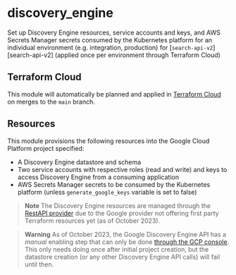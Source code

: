 # discovery_engine
Set up Discovery Engine resources, service accounts and keys, and AWS Secrets Manager secrets
consumed by the Kubernetes platform for an individual environment (e.g. integration, production) for
[`search-api-v2`][search-api-v2] (applied once per environment through Terraform Cloud)

## Terraform Cloud
This module will automatically be planned and applied in [Terraform Cloud][terraform-cloud] on
merges to the `main` branch.

## Resources
This module provisions the following resources into the Google Cloud Platform project specified:
- A Discovery Engine datastore and schema
- Two service accounts with respective roles (read and write) and keys to access Discovery Engine
  from a consuming application
- AWS Secrets Manager secrets to be consumed by the Kubernetes platform (unless
  `generate_google_keys` variable is set to false)

> **Note**
> The Discovery Engine resources are managed through the [RestAPI provider][restapi_provider_docs]
> due to the Google provider not offering first party Terraform resources yet (as of October 2023).

> **Warning**
> As of October 2023, the Google Discovery Engine API has a _manual_ enabling step that can only be
> done [through the GCP console][enable-de]. This only needs doing once after initial project
> creation, but the datastore creation (or any other Discovery Engine API calls) will fail until
> then.

[enable-de]: https://console.cloud.google.com/gen-app-builder/start
[restapi_provider_docs]: https://registry.terraform.io/providers/Mastercard/restapi/latest
[search-api-v2-repo]: https://github.com/alphagov/search-api-v2
[terraform-cloud]: https://app.terraform.io/
